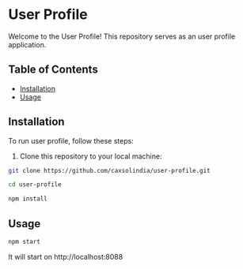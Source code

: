 # User Profile

Welcome to the User Profile! This repository serves as an user profile application.

## Table of Contents

- [Installation](#installation)
- [Usage](#usage)

## Installation

To run user profile, follow these steps:

1. Clone this repository to your local machine:

```bash
git clone https://github.com/caxsolindia/user-profile.git
```

```bash
cd user-profile
```

```bash
npm install
```

## Usage

```bash
npm start
```

It will start on http://localhost:8088
